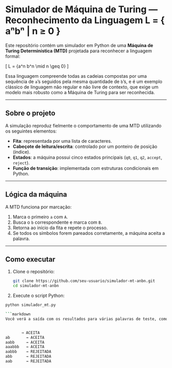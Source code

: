 # Simulador de Máquina de Turing — Reconhecimento da Linguagem L = { aⁿbⁿ | n ≥ 0 }

Este repositório contém um simulador em Python de uma **Máquina de Turing Determinística (MTD)** projetada para reconhecer a linguagem formal:

\[
L = \{a^n b^n \mid n \geq 0\}
\]

Essa linguagem compreende todas as cadeias compostas por uma sequência de `a`’s seguidos pela mesma quantidade de `b`’s, e é um exemplo clássico de linguagem não regular e não livre de contexto, que exige um modelo mais robusto como a Máquina de Turing para ser reconhecida.

---

## Sobre o projeto

A simulação reproduz fielmente o comportamento de uma MTD utilizando os seguintes elementos:

- **Fita**: representada por uma lista de caracteres.
- **Cabeçote de leitura/escrita**: controlado por um ponteiro de posição (índice).
- **Estados**: a máquina possui cinco estados principais (`q0`, `q1`, `q2`, `accept`, `reject`).
- **Função de transição**: implementada com estruturas condicionais em Python.

---

## Lógica da máquina

A MTD funciona por marcação:

1. Marca o primeiro `a` com `A`.
2. Busca o `b` correspondente e marca com `B`.
3. Retorna ao início da fita e repete o processo.
4. Se todos os símbolos forem pareados corretamente, a máquina aceita a palavra.

---

## Como executar

1. Clone o repositório:
   ```bash
   git clone https://github.com/seu-usuario/simulador-mt-anbn.git
   cd simulador-mt-anbn

2. Execute o script Python:
  ```bash
  python simulador_mt.py

 ```markdown
 Você verá a saída com os resultados para várias palavras de teste, como por exemplo:


         → ACEITA
ab       → ACEITA
aabb     → ACEITA
aaabbb   → ACEITA
aabbb    → REJEITADA
abb      → REJEITADA
aab      → REJEITADA
